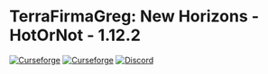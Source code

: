 # TerraFirmaGreg: New Horizons - HotOrNot - 1.12.2

[![Curseforge](http://cf.way2muchnoise.eu/full_561765_downloads.svg)](https://www.curseforge.com/minecraft/mc-mods/terrafirmagreg-hot-or-not)  [![Curseforge](http://cf.way2muchnoise.eu/versions/For%20MC_terrafirmagreg_all.svg)](https://www.curseforge.com/minecraft/mc-mods/terrafirmagreg-hot-or-not) <a title="Вступайте в наш Дискорд!" href="https://discord.gg/TZx8Cfr"><img src="https://img.shields.io/discord/400913133620822016?label=TFG%3ANH%20Discord&logo=Discord" alt="Discord"/></a>
